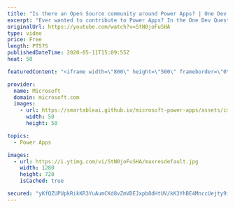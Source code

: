 ```yaml
---
title: "Is there an Open Source community around Power Apps? | One Dev Question: Dona Sarkar"
excerpt: "Ever wanted to contribute to Power Apps? In the One Dev Question series, Principal Cloud Advocate Dona Sarkar shares how you can contribute to Power Apps. #poweraddicts   For more information, visit: https://powerusers.microsoft.com/?WT.mc_id=onedevquestion-c9-donasa   Try Azure for free: https://aka.ms/TryAzure7"
originalUrl: https://youtube.com/watch?v=StN0joFuSHA
type: video
price: Free
length: PT57S
publishedDateTime: 2020-05-11T15:09:55Z
heat: 50

featuredContent: "<iframe width=\"800\" height=\"500\" frameborder=\"0\" src=\"https://www.youtube.com/embed/StN0joFuSHA\" allow=\"accelerometer; autoplay; encrypted-media; gyroscope; picture-in-picture\" allowfullscreen></iframe>"

provider:
  name: Microsoft
  domain: microsoft.com
  images:
    - url: https://smartableai.github.io/microsoft-power-apps/assets/images/organizations/microsoft.com-50x50.jpg
      width: 50
      height: 50

topics:
  - Power Apps

images:
  - url: https://i.ytimg.com/vi/StN0joFuSHA/maxresdefault.jpg
    width: 1280
    height: 720
    isCached: true

secured: "yKfQZUPUpkRikKR3YuAumCKd8vZmVDEJxpb8dHtUV/kK3YhBE4MnccUejty9i5jZtDpsXhTLWVZsGQPGNzfidXZdwdKGU5ToxJMTKf4oZwsVCfkO2W6oWbad2+4kIYDmMUV34vNm+Ie+dYuNly9yiQZ+FZSKOI0vnZCulXM+Erwrh3VtzniL1VCHWmtflSnbKVVCTGNsi8ObWs89XOFpBcd41MnPmJTN2fXMNqe7VXwfzLX4GT/JXfzmwzOT32GhxQ8Hwc6czg5/jWAiDbHdr9J/P+fOoqRzbt73C0Lxk1cyhE5uWCmw5XJ3pCiShjJzN8f87n7/lcLkMwDqvvXsFV78ycfbzNjN/VwwmneYzAZg2DIF1PJDGSLxfGFAU+wXcqfSIBC1Aa8uj9IZ+mlnpCUk4e9MtOe0uwdIgAGdUU8=;N69SkkkkLl7KAt95YpVUVg=="
---
```


